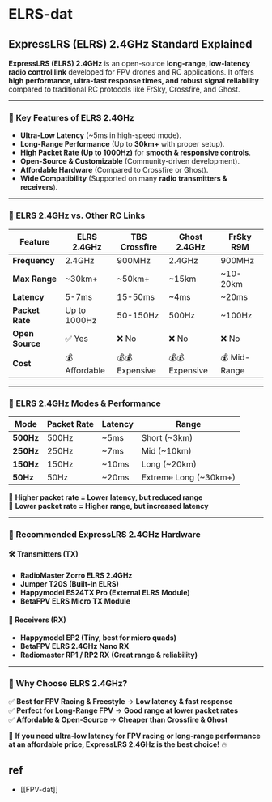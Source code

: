 
# ELRS-dat

## **ExpressLRS (ELRS) 2.4GHz Standard Explained**  

**ExpressLRS (ELRS) 2.4GHz** is an open-source **long-range, low-latency radio control link** developed for FPV drones and RC applications. It offers **high performance, ultra-fast response times, and robust signal reliability** compared to traditional RC protocols like FrSky, Crossfire, and Ghost.  

---

### **🔹 Key Features of ELRS 2.4GHz**
- **Ultra-Low Latency** (~5ms in high-speed mode).  
- **Long-Range Performance** (Up to **30km+** with proper setup).  
- **High Packet Rate (Up to 1000Hz)** for **smooth & responsive controls**.  
- **Open-Source & Customizable** (Community-driven development).  
- **Affordable Hardware** (Compared to Crossfire or Ghost).  
- **Wide Compatibility** (Supported on many **radio transmitters & receivers**).  

---

### **🔹 ELRS 2.4GHz vs. Other RC Links**
| Feature         | ELRS 2.4GHz  | TBS Crossfire | Ghost 2.4GHz | FrSky R9M   |
| --------------- | ------------ | ------------- | ------------ | ----------- |
| **Frequency**   | 2.4GHz       | 900MHz        | 2.4GHz       | 900MHz      |
| **Max Range**   | ~30km+       | ~50km+        | ~15km        | ~10-20km    |
| **Latency**     | 5-7ms        | 15-50ms       | ~4ms         | ~20ms       |
| **Packet Rate** | Up to 1000Hz | 50-150Hz      | 500Hz        | ~100Hz      |
| **Open Source** | ✅ Yes        | ❌ No          | ❌ No         | ❌ No        |
| **Cost**        | 💰 Affordable | 💰💰 Expensive  | 💰💰 Expensive | 💰 Mid-Range |

---

### **🔹 ELRS 2.4GHz Modes & Performance**
| Mode      | Packet Rate | Latency | Range                 |
| --------- | ----------- | ------- | --------------------- |
| **500Hz** | 500Hz       | ~5ms    | Short (~3km)          |
| **250Hz** | 250Hz       | ~7ms    | Mid (~10km)           |
| **150Hz** | 150Hz       | ~10ms   | Long (~20km)          |
| **50Hz**  | 50Hz        | ~20ms   | Extreme Long (~30km+) |

🔹 **Higher packet rate = Lower latency, but reduced range**  
🔹 **Lower packet rate = Higher range, but increased latency**  

---

### **🔹 Recommended ExpressLRS 2.4GHz Hardware**
#### **🛠️ Transmitters (TX)**
- **RadioMaster Zorro ELRS 2.4GHz**  
- **Jumper T20S (Built-in ELRS)**  
- **Happymodel ES24TX Pro (External ELRS Module)**  
- **BetaFPV ELRS Micro TX Module**  

#### **📡 Receivers (RX)**
- **Happymodel EP2 (Tiny, best for micro quads)**  
- **BetaFPV ELRS 2.4GHz Nano RX**  
- **Radiomaster RP1 / RP2 RX (Great range & reliability)**  

---

### **🔹 Why Choose ELRS 2.4GHz?**
✅ **Best for FPV Racing & Freestyle** → **Low latency & fast response**  
✅ **Perfect for Long-Range FPV** → **Good range at lower packet rates**  
✅ **Affordable & Open-Source** → **Cheaper than Crossfire & Ghost**  

🚀 **If you need ultra-low latency for FPV racing or long-range performance at an affordable price, ExpressLRS 2.4GHz is the best choice!** 🔥  


## ref 

- [[FPV-dat]]
